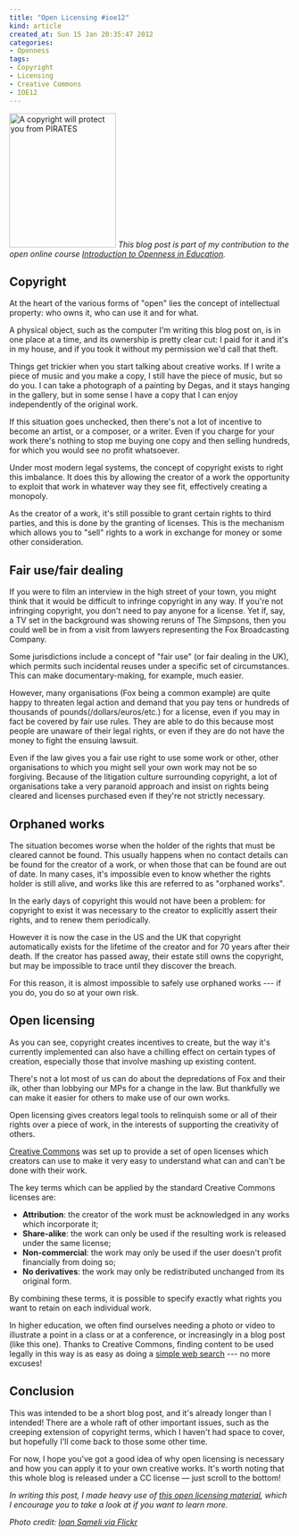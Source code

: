 ```yaml
---
title: "Open Licensing #ioe12"
kind: article
created_at: Sun 15 Jan 20:35:47 2012
categories:
- Openness
tags:
- Copyright
- Licensing
- Creative Commons
- IOE12
---
```


<a id="post-image" class="alignright" href="http://www.flickr.com/photos/biwook/145765624/" title="A copyright will protect you from PIRATES by Ioan Sameli, on Flickr"><img src="http://farm1.staticflickr.com/54/145765624_65d3eaf886_m.jpg" width="191" height="240" alt="A copyright will protect you from PIRATES"></a>
*This blog post is part of my contribution to the open online course
[Introduction to Openness in Education](http://openeducation.us/).*

## Copyright

At the heart of the various forms of "open" lies the concept of intellectual
property: who owns it, who can use it and for what.

A physical object, such as the computer I'm writing this blog post on, is in
one place at a time, and its ownership is pretty clear cut: I paid for it and
it's in my house, and if you took it without my permission we'd call that
theft.

Things get trickier when you start talking about creative works. If I write a
piece of music and you make a copy, I still have the piece of music, but so do
you. I can take a photograph of a painting by Degas, and it stays hanging in
the gallery, but in some sense I have a copy that I can enjoy independently of
the original work.

If this situation goes unchecked, then there's not a lot of incentive to become
an artist, or a composer, or a writer. Even if you charge for your work there's
nothing to stop me buying one copy and then selling hundreds, for which you
would see no profit whatsoever.

Under most modern legal systems, the concept of copyright exists to right this
imbalance. It does this by allowing the creator of a work the opportunity to
exploit that work in whatever way they see fit, effectively creating a
monopoly.

As the creator of a work, it's still possible to grant certain rights to third
parties, and this is done by the granting of licenses. This is the mechanism
which allows you to "sell" rights to a work in exchange for money or some other
consideration.

## Fair use/fair dealing

If you were to film an interview in the high street of your town, you might
think that it would be difficult to infringe copyright in any way. If you're
not infringing copyright, you don't need to pay anyone for a license. Yet if,
say, a TV set in the background was showing reruns of The Simpsons, then you
could well be in from a visit from lawyers representing the Fox Broadcasting
Company.

Some jurisdictions include a concept of "fair use" (or fair dealing in the UK),
which permits such incidental reuses under a specific set of circumstances.
This can make documentary-making, for example, much easier.

However, many organisations (Fox being a common example) are quite happy to
threaten legal action and demand that you pay tens or hundreds of thousands of
pounds(/dollars/euros/etc.) for a license, even if you may in fact be covered
by fair use rules. They are able to do this because most people are unaware of
their legal rights, or even if they are do not have the money to fight the
ensuing lawsuit.

Even if the law gives you a fair use right to use some work or other, other
organisations to which you might sell your own work may not be so forgiving.
Because of the litigation culture surrounding copyright, a lot of organisations
take a very paranoid approach and insist on rights being cleared and licenses
purchased even if they're not strictly necessary.

## Orphaned works

The situation becomes worse when the holder of the rights that must be cleared
cannot be found. This usually happens when no contact details can be found for
the creator of a work, or when those that can be found are out of date. In many
cases, it's impossible even to know whether the rights holder is still alive,
and works like this are referred to as "orphaned works".

In the early days of copyright this would not have been a problem: for
copyright to exist it was necessary to the creator to explicitly assert their
rights, and to renew them periodically.

However it is now the case in the US and the UK that copyright automatically
exists for the lifetime of the creator and for 70 years after their death. If
the creator has passed away, their estate still owns the copyright, but may be
impossible to trace until they discover the breach.

For this reason, it is almost impossible to safely use orphaned works --- if
you do, you do so at your own risk.

## Open licensing

As you can see, copyright creates incentives to create, but the way it's
currently implemented can also have a chilling effect on certain types of
creation, especially those that involve mashing up existing content.

There's not a lot most of us can do about the depredations of Fox and their
ilk, other than lobbying our MPs for a change in the law. But thankfully we can
make it easier for others to make use of our own works.

Open licensing gives creators legal tools to relinquish some or all of their
rights over a piece of work, in the interests of supporting the creativity of
others.

[Creative Commons](http://creativecommons.org/) was set up to provide a set of
open licenses which creators can use to make it very easy to understand what
can and can't be done with their work.

The key terms which can be applied by the standard Creative Commons licenses
are:

-   **Attribution**: the creator of the work must be acknowledged in any works
    which incorporate it;
-   **Share-alike**: the work can only be used if the resulting work is
    released under the same license;
-   **Non-commercial**: the work may only be used if the user doesn't profit
    financially from doing so;
-   **No derivatives**: the work may only be redistributed unchanged from its
    original form.

By combining these terms, it is possible to specify exactly what rights you
want to retain on each individual work.

In higher education, we often find ourselves needing a photo or video to
illustrate a point in a class or at a conference, or increasingly in a blog
post (like this one). Thanks to Creative Commons, finding content to be used
legally in this way is as easy as doing a [simple web
search](http://search.creativecommons.org/) --- no more excuses!

## Conclusion

This was intended to be a short blog post, and it's already longer than I
intended! There are a whole raft of other important issues, such as the
creeping extension of copyright terms, which I haven't had space to cover, but
hopefully I'll come back to those some other time.

For now, I hope you've got a good idea of why open licensing is necessary and
how you can apply it to your own creative works. It's worth noting that this
whole blog is released under a CC license — just scroll to the bottom!

*In writing this post, I made heavy use of [this open licensing
material](http://openeducation.us/open-licensing), which I encourage you to
take a look at if you want to learn more.*

*Photo credit: [Ioan Sameli via
Flickr](http://www.flickr.com/photos/biwook/145765624/)*
